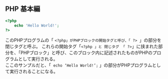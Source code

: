 ## PHP 基本編
```php
<?php
    echo 'Hello World!';
?>
```
このPHPプログラムの「 ```<?php」がPHPブロックの開始タグと呼び、「 ?> ```」の部分を閉じタグと呼ぶ。
これらの開始タグ「``` <?php 」と 閉じタグ 「 ?> ```」に挟まれた部分を、「PHPブロック」と呼び、このブロック内に記述されたものがPHPのプログラムとして実行される。<br>
ここのサンプルだと、「``` echo ‘Hello World!’;``` 」の部分がPHPプログラムとして実行されることになる。
